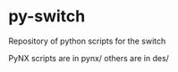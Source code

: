 # py-switch
Repository of python scripts for the switch

PyNX scripts are in pynx/
others are in des/
